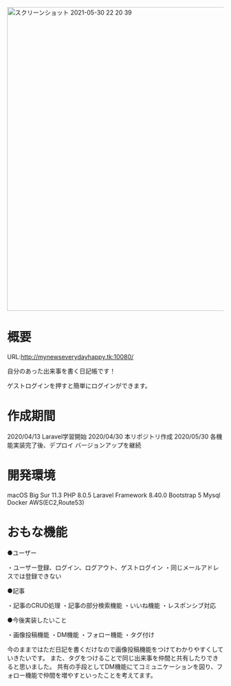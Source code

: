<img width="705" alt="スクリーンショット 2021-05-30 22 20 39" src="https://user-images.githubusercontent.com/73108756/120105782-698bf580-c195-11eb-8d25-c5c7e68ee36b.png">



# 概要
URL:http://mynewseverydayhappy.tk:10080/

自分のあった出来事を書く日記帳です！


ゲストログインを押すと簡単にログインができます。

# 作成期間

2020/04/13 Laravel学習開始
2020/04/30 本リポジトリ作成
2020/05/30 各機能実装完了後、デプロイ
バージョンアップを継続

# 開発環境
macOS Big Sur 11.3
PHP 8.0.5
Laravel Framework 8.40.0
Bootstrap 5
Mysql
Docker
AWS(EC2,Route53)
 
# おもな機能

●ユーザー

・ユーザー登録、ログイン、ログアウト、ゲストログイン
・同じメールアドレスでは登録できない

●記事

・記事のCRUD処理
・記事の部分検索機能
・いいね機能
・レスポンシブ対応


●今後実装したいこと

・画像投稿機能
・DM機能
・フォロー機能
・タグ付け

今のままではただ日記を書くだけなので画像投稿機能をつけてわかりやすくしていきたいです。
また、タグをつけることで同じ出来事を仲間と共有したりできると思いました。
共有の手段としてDM機能にてコミュニケーションを図り、フォロー機能で仲間を増やすといったことを考えてます。

